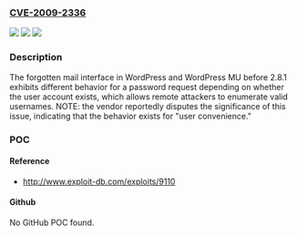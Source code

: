 ### [CVE-2009-2336](https://cve.mitre.org/cgi-bin/cvename.cgi?name=CVE-2009-2336)
![](https://img.shields.io/static/v1?label=Product&message=n%2Fa&color=blue)
![](https://img.shields.io/static/v1?label=Version&message=n%2Fa&color=blue)
![](https://img.shields.io/static/v1?label=Vulnerability&message=n%2Fa&color=brighgreen)

### Description

The forgotten mail interface in WordPress and WordPress MU before 2.8.1 exhibits different behavior for a password request depending on whether the user account exists, which allows remote attackers to enumerate valid usernames.  NOTE: the vendor reportedly disputes the significance of this issue, indicating that the behavior exists for "user convenience."

### POC

#### Reference
- http://www.exploit-db.com/exploits/9110

#### Github
No GitHub POC found.

